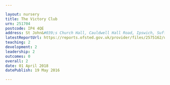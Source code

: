 ```yaml
---

layout: nursery
title: The Victory Club
urn: 251704
postcode: IP4 4QE
address: St John&#039;s Church Hall, Cauldwell Hall Road, Ipswich, Suffolk, IP4 4QE
latestReportUrl: https://reports.ofsted.gov.uk/provider/files/2575162/urn/251704.pdf
teaching: 2
development: 2
leadership: 2
outcomes: 0
overall: 2
date: 01 April 2018 
datePublish: 19 May 2016

---
```

